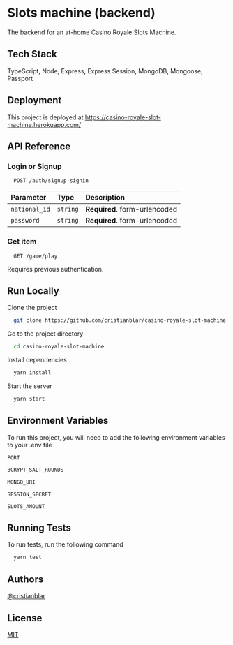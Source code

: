 
# Slots machine (backend)

The backend for an at-home Casino Royale Slots Machine.

## Tech Stack

TypeScript, Node, Express, Express Session, MongoDB, Mongoose, Passport

## Deployment

This project is deployed at <https://casino-royale-slot-machine.herokuapp.com/>

## API Reference

### Login or Signup

```http
  POST /auth/signup-signin
```

| Parameter | Type     | Description                |
| :-------- | :------- | :------------------------- |
| `national_id` | `string` | **Required**. form-urlencoded |
| `password` | `string` | **Required**. form-urlencoded |

### Get item

```http
  GET /game/play
```

Requires previous authentication.

## Run Locally

Clone the project

```bash
  git clone https://github.com/cristianblar/casino-royale-slot-machine
```

Go to the project directory

```bash
  cd casino-royale-slot-machine
```

Install dependencies

```bash
  yarn install
```

Start the server

```bash
  yarn start
```

## Environment Variables

To run this project, you will need to add the following environment variables to your .env file

`PORT`

`BCRYPT_SALT_ROUNDS`

`MONGO_URI`

`SESSION_SECRET`

`SLOTS_AMOUNT`

## Running Tests

To run tests, run the following command

```bash
  yarn test
```

## Authors

[@cristianblar](https://github.com/cristianblar)

## License

[MIT](https://choosealicense.com/licenses/mit/)

